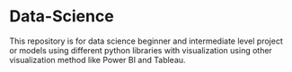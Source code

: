 # Data-Science
This repository is  for data science beginner and intermediate level project or models using different python libraries with visualization using other visualization method like Power BI and Tableau.

